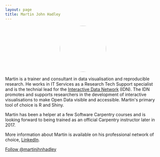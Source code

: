 ```yaml
---
layout: page
title: Martin John Hadley
---
```


<center><img src="../img/profile-pic_martin-john-hadley.jpg" style="border-radius: 50%;
    width: 150px;
    height: 150px;"/></center>


<p>Martin is a trainer and consultant in data visualisation and reproducible research. He works in IT Services as a Research Tech Support specialist and is the technial lead for the <a href="http://idn.web.ox.ac.uk" target="_blank">Interactive Data Network</a> (IDN). The IDN promotes and supports researchers in the development of interactive visualisations to make Open Data visible and accessible. Martin's primary tool of choice is R and Shiny.</p>
<p>Martin has been a helper at a few Software Carpentry courses and is looking forward to being trained as an official Carpentry instructor later in 2017.</p>
<p>
More information about Martin is available on his professional network of choice, <a href="https://www.linkedin.com/in/martinjohnhadley" target="_blank">LinkedIn</a>.</p>

<a href="https://twitter.com/martinjhnhadley" class="twitter-follow-button" data-size="large" data-show-count="false">Follow @martinjhnhadley</a><script async src="//platform.twitter.com/widgets.js" charset="utf-8"></script>